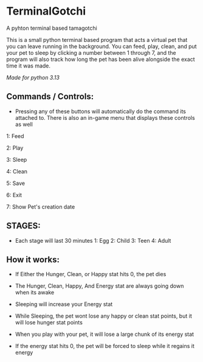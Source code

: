 # TerminalGotchi
A pyhton terminal based tamagotchi

This is a small python terminal based program that acts a virtual pet that you can leave running in the background. You can feed, play, clean, and put your pet to sleep by clicking a number between 1 through 7, and the program will also track how long the pet has been alive alongside the exact time it was made.

*Made for python 3.13*

## Commands / Controls:
- Pressing any of these buttons will automatically do the command its attached to. There is also an in-game menu that displays these controls as well
  
1: Feed

2: Play

3: Sleep

4: Clean

5: Save

6: Exit

7: Show Pet's creation date

## STAGES:
- Each stage will last 30 minutes
1: Egg
2: Child
3: Teen
4: Adult

## How it works:
- If Either the Hunger, Clean, or Happy stat hits 0, the pet dies

- The Hunger, Clean, Happy, And Energy stat are always going down when its awake

- Sleeping will increase your Energy stat

- While Sleeping, the pet wont lose any happy or clean stat points, but it will lose hunger stat points

- When you play with your pet, it will lose a large chunk of its energy stat

- If the energy stat hits 0, the pet will be forced to sleep while it regains it energy
